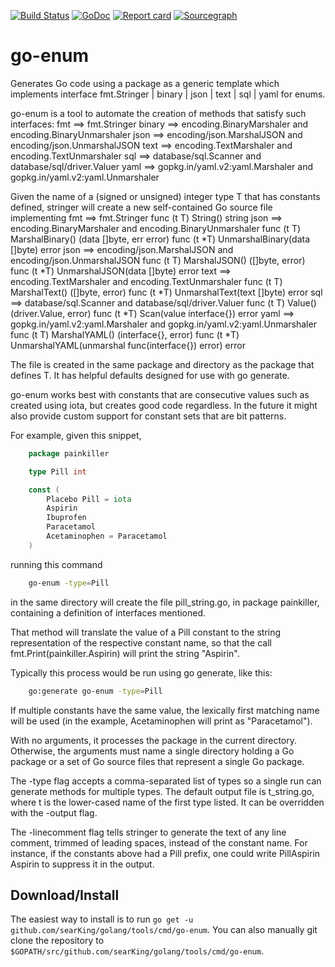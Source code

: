 [![Build Status](https:travis-ci.org/searKing/travis-ci.svg?branch=go-enum)](https:travis-ci.org/searKing/travis-ci)
[![GoDoc](https:godoc.org/github.com/searKing/golang/tools/cmd/go-enum?status.svg)](https:godoc.org/github.com/searKing/golang/tools/cmd/go-enum)
[![Report card](https:goreportcard.com/badge/github.com/searKing/golang/tools/cmd/go-enum)](https:goreportcard.com/report/github.com/searKing/golang/tools/cmd/go-enum) 
[![Sourcegraph](https:sourcegraph.com/github.com/searKing/golang/-/badge.svg)](https:sourcegraph.com/github.com/searKing/travis-ci@go-enum?badge)
# go-enum
Generates Go code using a package as a generic template which implements interface fmt.Stringer | binary | json | text | sql | yaml for enums.

go-enum is a tool to automate the creation of methods that satisfy such interfaces:
	fmt			==>  fmt.Stringer
	binary		==>  encoding.BinaryMarshaler and encoding.BinaryUnmarshaler
	json		==>  encoding/json.MarshalJSON and encoding/json.UnmarshalJSON
	text		==>  encoding.TextMarshaler and encoding.TextUnmarshaler
	sql			==>  database/sql.Scanner and database/sql/driver.Valuer
	yaml		==>  gopkg.in/yaml.v2:yaml.Marshaler and gopkg.in/yaml.v2:yaml.Unmarshaler

Given the name of a (signed or unsigned) integer type T that has constants
defined, stringer will create a new self-contained Go source file implementing
	fmt			==>  fmt.Stringer
		func (t T) String() string
	json		==>  encoding.BinaryMarshaler and encoding.BinaryUnmarshaler
		func (t T) MarshalBinary() (data []byte, err error)
		func (t *T) UnmarshalBinary(data []byte) error
	json		==>  encoding/json.MarshalJSON and encoding/json.UnmarshalJSON
		func (t T) MarshalJSON() ([]byte, error)
		func (t *T) UnmarshalJSON(data []byte) error
	text		==>  encoding.TextMarshaler and encoding.TextUnmarshaler
		func (t T) MarshalText() ([]byte, error)
		func (t *T) UnmarshalText(text []byte) error
	sql			==>  database/sql.Scanner and database/sql/driver.Valuer
		func (t T) Value() (driver.Value, error)
		func (t *T) Scan(value interface{}) error
	yaml		==>  gopkg.in/yaml.v2:yaml.Marshaler and gopkg.in/yaml.v2:yaml.Unmarshaler
		func (t T) MarshalYAML() (interface{}, error)
		func (t *T) UnmarshalYAML(unmarshal func(interface{}) error) error

The file is created in the same package and directory as the package that defines T.
It has helpful defaults designed for use with go generate.

go-enum works best with constants that are consecutive values such as created using iota,
but creates good code regardless. In the future it might also provide custom support for
constant sets that are bit patterns.

For example, given this snippet,

```go
	package painkiller

	type Pill int

	const (
		Placebo Pill = iota
		Aspirin
		Ibuprofen
		Paracetamol
		Acetaminophen = Paracetamol
	)
```

running this command

```bash
	go-enum -type=Pill
```

in the same directory will create the file pill_string.go, in package painkiller,
containing a definition of interfaces mentioned.

That method will translate the value of a Pill constant to the string representation
of the respective constant name, so that the call fmt.Print(painkiller.Aspirin) will
print the string "Aspirin".

Typically this process would be run using go generate, like this:

```bash
	go:generate go-enum -type=Pill
```

If multiple constants have the same value, the lexically first matching name will
be used (in the example, Acetaminophen will print as "Paracetamol").

With no arguments, it processes the package in the current directory.
Otherwise, the arguments must name a single directory holding a Go package
or a set of Go source files that represent a single Go package.

The -type flag accepts a comma-separated list of types so a single run can
generate methods for multiple types. The default output file is t_string.go,
where t is the lower-cased name of the first type listed. It can be overridden
with the -output flag.

The -linecomment flag tells stringer to generate the text of any line comment, trimmed
of leading spaces, instead of the constant name. For instance, if the constants above had a
Pill prefix, one could write
  PillAspirin Aspirin
to suppress it in the output.

## Download/Install

The easiest way to install is to run `go get -u github.com/searKing/golang/tools/cmd/go-enum`. You can
also manually git clone the repository to `$GOPATH/src/github.com/searKing/golang/tools/cmd/go-enum`.

